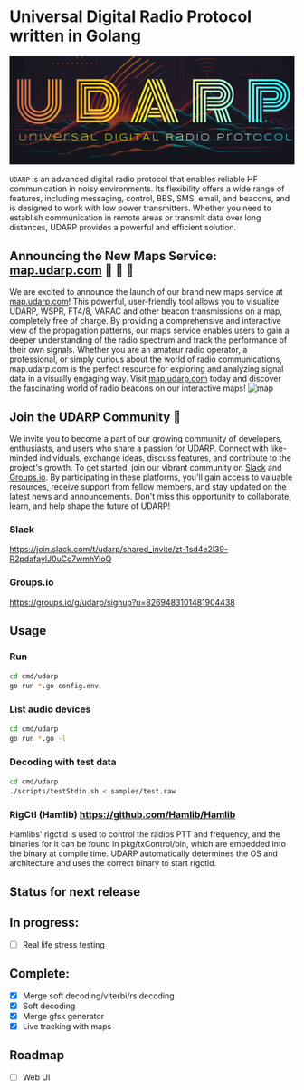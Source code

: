 # Universal Digital Radio Protocol written in Golang
![logo](media/logo.svg)

`UDARP` is an advanced digital radio protocol that enables reliable HF communication in noisy environments. Its flexibility offers a wide range of features, including messaging, control, BBS, SMS, email, and beacons, and is designed to work with low power transmitters. Whether you need to establish communication in remote areas or transmit data over long distances, UDARP provides a powerful and efficient solution.

## Announcing the New Maps Service: [map.udarp.com](http://map.udarp.com) 🎉 🥳 🍾
We are excited to announce the launch of our brand new maps service at [map.udarp.com](http://map.udarp.com)! This powerful, user-friendly tool allows you to visualize UDARP, WSPR, FT4/8, VARAC and other beacon transmissions on a map, completely free of charge. By providing a comprehensive and interactive view of the propagation patterns, our maps service enables users to gain a deeper understanding of the radio spectrum and track the performance of their own signals. Whether you are an amateur radio operator, a professional, or simply curious about the world of radio communications, map.udarp.com is the perfect resource for exploring and analyzing signal data in a visually engaging way. Visit [map.udarp.com](http://map.udarp.com) today and discover the fascinating world of radio beacons on our interactive maps!
![map](media/map_demo.png)

## Join the UDARP Community 🎉
We invite you to become a part of our growing community of developers, enthusiasts, and users who share a passion for UDARP. Connect with like-minded individuals, exchange ideas, discuss features, and contribute to the project's growth. To get started, join our vibrant community on [Slack](https://join.slack.com/t/udarp/shared_invite/zt-1sd4e2l39-R2pdafaylJ0uCc7wmhYioQ) and [Groups.io](https://groups.io/g/udarp/signup?u=8269483101481904438). By participating in these platforms, you'll gain access to valuable resources, receive support from fellow members, and stay updated on the latest news and announcements. Don't miss this opportunity to collaborate, learn, and help shape the future of UDARP!
### Slack
https://join.slack.com/t/udarp/shared_invite/zt-1sd4e2l39-R2pdafaylJ0uCc7wmhYioQ

### Groups.io
https://groups.io/g/udarp/signup?u=8269483101481904438

## Usage
### Run
```bash
cd cmd/udarp
go run *.go config.env
```

### List audio devices
```bash
cd cmd/udarp
go run *.go -l
```

### Decoding with test data<br>
```bash
cd cmd/udarp
./scripts/testStdin.sh < samples/test.raw
```

### RigCtl (Hamlib) https://github.com/Hamlib/Hamlib
 Hamlibs' rigctld is used to control the radios PTT and frequency, and the binaries for it can be found in pkg/txControl/bin, which are embedded into the binary at compile time. UDARP automatically determines the OS and architecture and uses the correct binary to start rigctld.

## Status for next release
## In progress:
- [ ] Real life stress testing

## Complete:
- [x] Merge soft decoding/viterbi/rs decoding
- [x] Soft decoding
- [x] Merge gfsk generator
- [x] Live tracking with maps

## Roadmap
- [ ] Web UI
